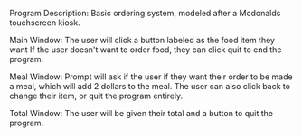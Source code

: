 Program Description:
Basic ordering system, modeled after
a Mcdonalds touchscreen kiosk.

Main Window:
The user will click a button labeled as the food item they want 
If the user doesn't want to order food, they can click quit to end the program.

Meal Window:
Prompt will ask if the user if they want their order to be made a meal, 
which will add 2 dollars to the meal.
The user can also click back to change their item, 
or quit the program entirely.

Total Window:
The user will be given their total and 
a button to quit the program.
